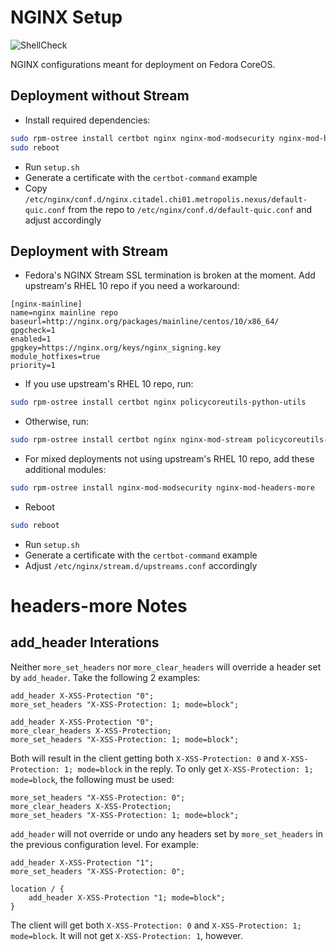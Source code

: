 # NGINX Setup

![ShellCheck](https://github.com/Metropolis-Nexus/NGINX-Setup/actions/workflows/shellcheck.yml/badge.svg)

NGINX configurations meant for deployment on Fedora CoreOS.

## Deployment without Stream

- Install required dependencies: 

```bash
sudo rpm-ostree install certbot nginx nginx-mod-modsecurity nginx-mod-headers-more policycoreutils-python-utils
sudo reboot
```

- Run `setup.sh`
- Generate a certificate with the `certbot-command` example
- Copy `/etc/nginx/conf.d/nginx.citadel.chi01.metropolis.nexus/default-quic.conf` from the repo to `/etc/nginx/conf.d/default-quic.conf` and adjust accordingly

## Deployment with Stream

- Fedora's NGINX Stream SSL termination is broken at the moment. Add upstream's RHEL 10 repo if you need a workaround:
```
[nginx-mainline]
name=nginx mainline repo
baseurl=http://nginx.org/packages/mainline/centos/10/x86_64/
gpgcheck=1
enabled=1
gpgkey=https://nginx.org/keys/nginx_signing.key
module_hotfixes=true
priority=1
```

- If you use upstream's RHEL 10 repo, run:

```bash
sudo rpm-ostree install certbot nginx policycoreutils-python-utils
```

- Otherwise, run:

```bash
sudo rpm-ostree install certbot nginx nginx-mod-stream policycoreutils-python-utils
```

- For mixed deployments not using upstream's RHEL 10 repo, add these additional modules:

```bash
sudo rpm-ostree install nginx-mod-modsecurity nginx-mod-headers-more
```

- Reboot

```bash
sudo reboot
```

- Run `setup.sh`
- Generate a certificate with the `certbot-command` example
- Adjust `/etc/nginx/stream.d/upstreams.conf` accordingly

# headers-more Notes

## add_header Interations

Neither `more_set_headers` nor `more_clear_headers` will override a header set by `add_header`. Take the following 2 examples:

```
add_header X-XSS-Protection "0";
more_set_headers "X-XSS-Protection: 1; mode=block";
```

```
add_header X-XSS-Protection "0";
more_clear_headers X-XSS-Protection;
more_set_headers "X-XSS-Protection: 1; mode=block";
```

Both will result in the client getting both `X-XSS-Protection: 0` and `X-XSS-Protection: 1; mode=block` in the reply. To only get `X-XSS-Protection: 1; mode=block`, the following must be used:

```
more_set_headers "X-XSS-Protection: 0";
more_clear_headers X-XSS-Protection;
more_set_headers "X-XSS-Protection: 1; mode=block";
```

`add_header` will not override or undo any headers set by `more_set_headers` in the previous configuration level. For example:

```
add_header X-XSS-Protection "1";
more_set_headers "X-XSS-Protection: 0";

location / {
    add_header X-XSS-Protection "1; mode=block";
}
```

The client will get both `X-XSS-Protection: 0` and `X-XSS-Protection: 1; mode=block`. It will not get `X-XSS-Protection: 1`, however.